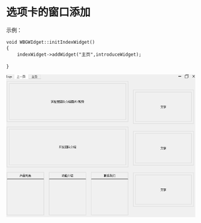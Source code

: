 # 选项卡的窗口添加
示例：
```
void WBGWIdget::initIndexWidget()
{
    indexWidget->addWidget("主页",introduceWidget);

}
``` 
![示例](\README_image\1.PNG)


